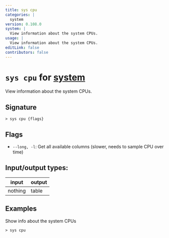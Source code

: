 ```yaml
---
title: sys cpu
categories: |
  system
version: 0.108.0
system: |
  View information about the system CPUs.
usage: |
  View information about the system CPUs.
editLink: false
contributors: false
---
```

<!-- This file is automatically generated. Please edit the command in https://github.com/nushell/nushell instead. -->

# `sys cpu` for [system](/commands/categories/system.md)

<div class='command-title'>View information about the system CPUs.</div>

## Signature

```> sys cpu {flags} ```

## Flags

 -  `--long, -l`: Get all available columns (slower, needs to sample CPU over time)


## Input/output types:

| input   | output |
| ------- | ------ |
| nothing | table  |
## Examples

Show info about the system CPUs
```nu
> sys cpu

```
